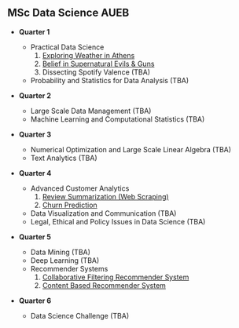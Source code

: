 ## MSc Data Science AUEB 

- **Quarter 1**
  - Practical Data Science
      1. [Exploring Weather in Athens](https://github.com/michaliskarampasis/msc_data_science_aueb/tree/main/q1_practical_data_science/1_exploring_weather_in_athens)
      2. [Belief in Supernatural Evils & Guns](https://github.com/michaliskarampasis/msc_data_science_aueb/tree/main/q1_practical_data_science/2_belief_in_supernatural_evils_and_guns)
      3. Dissecting Spotify Valence (TBA)    
  - Probability and Statistics for Data Analysis (TBA)

- **Quarter 2**
  - Large Scale Data Management (TBA)
  - Machine Learning and Computational Statistics (TBA)

- **Quarter 3**
  - Numerical Optimization and Large Scale Linear Algebra (TBA)
  - Text Analytics (TBA)

- **Quarter 4**
  - Advanced Customer Analytics
      1. [Review Summarization (Web Scraping)](https://github.com/michaliskarampasis/msc_data_science_aueb/tree/main/q4_advanced_customer_analytics/1_review_summarization)
      2. [Churn Prediction](https://github.com/michaliskarampasis/msc_data_science_aueb/tree/main/q4_advanced_customer_analytics/2_churn_prediction)
  - Data Visualization and Communication (TBA)
  - Legal, Ethical and Policy Issues in Data Science (TBA)

- **Quarter 5**
  - Data Mining (TBA)
  - Deep Learning (TBA)
  - Recommender Systems
      1. [Collaborative Filtering Recommender System](https://github.com/michaliskarampasis/msc_data_science_aueb/tree/main/q5_recommender_systems/1_collaborative_filtering_rec_sys)
      2. [Content Based Recommender System](https://github.com/michaliskarampasis/msc_data_science_aueb/tree/main/q5_recommender_systems/2_content_based_rec_sys)

- **Quarter 6**
  - Data Science Challenge (TBA)

